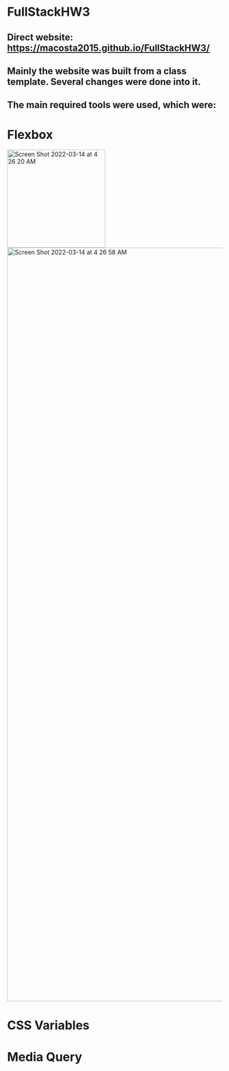 # FullStackHW3
## Direct website:  https://macosta2015.github.io/FullStackHW3/


## Mainly the website was built from a class template. Several changes were done into it. 
## The main required tools were used, which were:
# Flexbox

<img width="229" alt="Screen Shot 2022-03-14 at 4 26 20 AM" src="https://user-images.githubusercontent.com/25726054/158133266-cf0c6851-e3d8-4f87-bd44-43f8e7bbb19b.png">

<img width="1761" alt="Screen Shot 2022-03-14 at 4 26 58 AM" src="https://user-images.githubusercontent.com/25726054/158133370-942aeb10-cecd-4027-9ccc-cfdd8110bf98.png">


# CSS Variables 
# Media Query 
